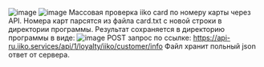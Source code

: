 ![image](https://github.com/MotoDev21/Mass-verification-iikocard-API/assets/86869673/02c59489-fbd6-4fdd-b617-82ae482cc94c)
![image](https://github.com/MotoDev21/Mass-verification-iikocard-API/assets/86869673/090d34d9-622d-4e90-8323-ed10f64487e0)
Массовая проверка iiko card по номеру карты через API. Номера карт парсятся из файла card.txt с новой строки в директории программы.
Результат сохраняется в директорию программы в виде: 
![image](https://github.com/MotoDev21/Mass-verification-iikocard-API/assets/86869673/ebb487de-7c10-47d9-814c-370a7611377e)
POST запрос по ссылке: https://api-ru.iiko.services/api/1/loyalty/iiko/customer/info
Файл хранит польный json ответ от сервера.






